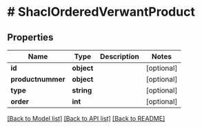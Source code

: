 # # ShaclOrderedVerwantProduct

## Properties

Name | Type | Description | Notes
------------ | ------------- | ------------- | -------------
**id** | **object** |  | [optional]
**productnummer** | **object** |  | [optional]
**type** | **string** |  | [optional]
**order** | **int** |  | [optional]

[[Back to Model list]](../../README.md#models) [[Back to API list]](../../README.md#endpoints) [[Back to README]](../../README.md)

